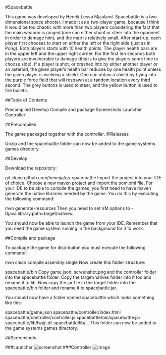 #Spacebattle

This game was developed by Henrik Lessø Mjaaland. 
Spacebattle is a two-dimensional space shooter. I made it as a two-player game, because I think it would be too chaotic with more than two players considering the fact that the main weapon is ranged (one can either shoot or steer into the opponent in order to damage him), and the map is relatively small.
After start-up, each player first chooses to start on either the left or the right side (just as in Pong). Both players starts with 10 health points. The player health bars are in the upper left and the upper right corner. For the first ten seconds both players are invulnerable to damage (this is to give the players some time to choose side). If a player is shot, or crashed into by either another player or an asteroid, the given player’s health bar reduces by one health point unless the given player is wielding a shield. One can obtain a shield by flying into the purple force field that will respawn at a random location every third second.
The grey buttons is used to steer, and the yellow button is used to fire bullets.

##Table of Contents

Precompiled
Develop
Compile and package
Screenshots
Launcher
Controller

##Precompiled

The game packaged together with the controller.
@Releases

Unzip and the spacebattle folder can now be added to the game systems games directory.

##Develop

Download the repository:

git clone github.com/henmja/gs-spacebattle
Import the project into your IDE of choice. Choose a new maven project and import the pom.xml file. For your IDE to be able to compile the games, you first need to have maven generate the native libraries needed by the game. You do this by executing the following command:

mvn generate-resources
Then you need to set VM options to -Djava.library.path=target/natives.

You should now be able to launch the game from your IDE. Remember that you need the game system running in the background for it to work.

##Compile and package

To package the game for distribuiton you must execute the following command:

mvn clean compile assembly:single
Now create this folder structure:

spacebattle/bin
Copy game.json, screenshot.png and the controller folder into the spacebattle folder. Copy the target/natives folder into it too and rename it to lib. Now copy the jar file in the target folder into the spacebattle/bin folder and rename it to spacebattle.jar.

You should now have a folder named spacebattle which looks something like this:

spacebattle/game.json
spacebattle/controller/index.html
spacebattle/controller/controller.js
spacebattle/bin/spacebattle.jar
spacebattle/lib/lwjgl.dll
spacebattle/lib/...
This folder can now be added to the game systems games directory.

##Screenshots

###Launcher
![screenshot](https://cloud.githubusercontent.com/assets/10501925/14319292/ead76d2c-fc10-11e5-9609-939c9bce31e1.png)
###Controller
![image](https://cloud.githubusercontent.com/assets/10501925/14319477/a688f810-fc11-11e5-8cdf-cf03239b919a.png)
